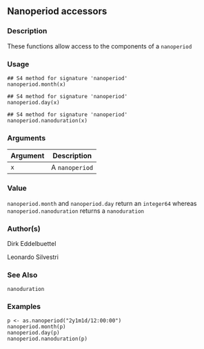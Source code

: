 ## Nanoperiod accessors

### Description

These functions allow access to the components of a `nanoperiod`

### Usage

    ## S4 method for signature 'nanoperiod'
    nanoperiod.month(x)

    ## S4 method for signature 'nanoperiod'
    nanoperiod.day(x)

    ## S4 method for signature 'nanoperiod'
    nanoperiod.nanoduration(x)

### Arguments

| Argument | Description    |
|----------|----------------|
| `x`      | A `nanoperiod` |

### Value

`nanoperiod.month` and `nanoperiod.day` return an `integer64` whereas
`nanoperiod.nanoduration` returns a `nanoduration`

### Author(s)

Dirk Eddelbuettel

Leonardo Silvestri

### See Also

`nanoduration`

### Examples

    p <- as.nanoperiod("2y1m1d/12:00:00")
    nanoperiod.month(p)
    nanoperiod.day(p)
    nanoperiod.nanoduration(p)
